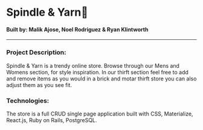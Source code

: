 # Spindle & Yarn🧶
#### Built by: Malik Ajose, Noel Rodriguez  & Ryan Klintworth

---

### Project Description:
Spindle & Yarn is a trendy online store. Browse through our Mens and Womens section, for style inspiration. In our thirft section feel free to add and remove items as you would in a brick and motar thirft store you can also adjust them as you see fit.


### Technologies:
The store is a full CRUD single page application  built with CSS, Materialize, React.js, Ruby on Rails, PostgreSQL.
